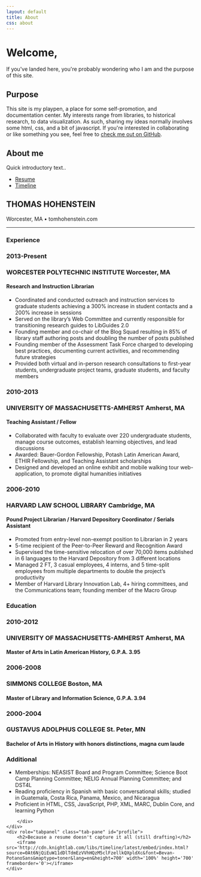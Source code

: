 ```yaml
---
layout: default
title: About
css: about
---
```

# Welcome, 

If you've landed here, you're probably wondering who I am and the purpose of this site. 

## Purpose 

This site is my playpen, a place for some self-promotion, and documentation center. My interests range from libraries, to historical research, to data visualization. As such, sharing my ideas normally involves some html, css, and a bit of javascript. If you're interested in collaborating or like something you see, feel free to [check me out on GitHub](https://github.com/tomhohenstein).

## About me

Quick introductory text..


<div role="tabpanel">

  <!-- Nav tabs -->
  <ul class="nav nav-tabs" id="about-tabs" role="tablist">
    <li role="presentation" class="active"><a href="#home" aria-controls="home" role="tab" data-toggle="tab">Resume</a></li>
    <li role="presentation"><a href="#profile" aria-controls="profile" role="tab" data-toggle="tab">Timeline</a></li>
  </ul>

  <!-- Tab panes -->
  <div class="tab-content" id="about-content">
    <div role="tabpanel" class="tab-pane active" id="home">
    	<div id="resume-header">
	    	<h2>THOMAS HOHENSTEIN</h2> 
            <p>Worcester, MA &#8226; tomhohenstein.com</p> 
	    	<hr>
    	</div>  
    	<div id="resume-experience">
            <h3><b>Experience</b></h3> 
    		<div class="row">
    			<div class="col-md-2 col-md-offset-1">
    				<h3 class="resume-year">2013-Present</h3> 
    			</div> 
    			<div class="col-md-9">
    				<h3>WORCESTER POLYTECHNIC INSTITUTE <span class="resume-location">Worcester, MA</span></h3> 
    				<h4>Research and Instruction Librarian</h4> 
    				<ul>
    					<li>Coordinated and conducted outreach and instruction services to graduate students achieving a 300% increase in student contacts and a 200% increase in sessions</li>
    					<li>Served on the library’s Web Committee and currently responsible for transitioning research guides to LibGuides 2.0</li>
    					<li>Founding member and co-chair of the Blog Squad resulting in 85% of library staff authoring posts and doubling the number of posts published</li>
    					<li>Founding member of the Assessment Task Force charged to developing best practices, documenting current activities, and recommending future strategies</li>
    					<li>Provided both virtual and in-person research consultations to first-year students, undergraduate project teams, graduate students, and faculty members
    					</li> 
    				</ul>
    			</div> 
    		</div> 
    		<div class="row">
    			<div class="col-md-2 col-md-offset-1">
    				<h3 class="resume-year">2010-2013</h3> 
    				</div> 
    			<div class="col-md-9">
    				<h3>UNIVERSITY OF MASSACHUSETTS-AMHERST <span class="resume-location">Amherst, MA</span></h3> 
    				<h4>Teaching Assistant / Fellow</h4> 
    				<ul>
    					<li>Collaborated with faculty to evaluate over 220 undergraduate students, manage course outcomes, establish learning objectives, and lead discussions</li> 
    					<li>Awarded: Bauer-Gordon Fellowship, Potash Latin American Award, ETHIR Fellowship, and Teaching Assistant scholarships </li>
    					<li>Designed and developed an online exhibit and mobile walking tour web-application, to promote digital humanities initiatives</li>
    				</ul>
    			</div> 
    		</div> 
    		<div class="row">
    			<div class="col-md-2 col-md-offset-1">
    				<h3 class="resume-year">2006-2010</h3> 
    				</div> 
    			<div class="col-md-9">
    				<h3>HARVARD LAW SCHOOL LIBRARY <span class="resume-location">Cambridge, MA</span></h3> 
    				<h4>Pound Project Librarian / Harvard Depository Coordinator / Serials Assistant</h4>
    				<ul>
    					<li>Promoted from entry-level non-exempt position to Librarian in 2 years</li> 
    					<li>5-time recipient of the Peer-to-Peer Reward and Recognition Award </li>
    					<li>Supervised the time-sensitive relocation of over 70,000 items published in 6 languages to the Harvard Depository from 3 different locations</li>
    					<li>Managed 2 FT, 3 casual employees, 4 interns, and 5 time-split employees from multiple departments to double the project’s productivity </li>
    					<li>Member of Harvard Library Innovation Lab, 4+ hiring committees, and the Communications team; founding member of the Macro Group </li>
    				</ul> 
    			</div> 
    		</div> 
    	</div> 
    	<div id="resume-education">
            <h3><b>Education</b></h3> 
    		<div class="row">
    			<div class="col-md-2 col-md-offset-1">
    				<h3 class="resume-year">2010-2012</h3> 
    			</div> 
    			<div class="col-md-9">
    				<h3>UNIVERSITY OF MASSACHUSETTS-AMHERST <span class="resume-location">Amherst, MA</span></h3> 
    				<h4>Master of Arts in Latin American History, G.P.A. 3.95</h4> 
    			</div> 
    		</div> 
    		<div class="row">
    			<div class="col-md-2 col-md-offset-1">
    				<h3 class="resume-year">2006-2008</h3> 
    				</div> 
    			<div class="col-md-9">
    				<h3>SIMMONS COLLEGE <span class="resume-location">Boston, MA</span></h3> 
    				<h4>Master of Library and Information Science, G.P.A. 3.94</h4> 
    			</div> 
    		</div> 
    		<div class="row">
    			<div class="col-md-2 col-md-offset-1">
    				<h3 class="resume-year">2000-2004</h3> 
    				</div> 
    			<div class="col-md-9">
    				<h3>GUSTAVUS ADOLPHUS COLLEGE <span class="resume-location">St. Peter, MN</span></h3> 
    				<h4>Bachelor of Arts in History with honors distinctions, magna cum laude</h4> 
    			</div> 
    		</div> 
    	</div>
    	<div class="" id="resume-additional">
            <h3><b>Additional</b></h3> 
    		<div class="row">
    			<div class="col-md-9 col-md-offset-3">
    				<ul>
    					<li>Memberships: NEASIST Board and Program Committee; Science Boot Camp Planning Committee; NELIG Annual Planning Committee; and DST4L</li>
    					<li>Reading proficiency in Spanish with basic conversational skills; studied in Guatemala, Costa Rica, Panama, Mexico, and Nicaragua</li>
    					<li>Proficient in HTML, CSS, JavaScript, PHP, XML, MARC, Dublin Core, and learning Python</li> 
    				</ul>
    			</div> 
    		</div> 

    	</div>
    </div>
    <div role="tabpanel" class="tab-pane" id="profile">
    	<h2>Because a resume doesn't capture it all (still drafting)</h2> 
        <iframe src='http://cdn.knightlab.com/libs/timeline/latest/embed/index.html?source=0At6NjQiEuW11dDlTdmEzVVhHQzM5clFzellkQXpldXc&font=Bevan-PotanoSans&maptype=toner&lang=en&height=700' width='100%' height='700' frameborder='0'></iframe>
    </div>
  </div>
</div> 